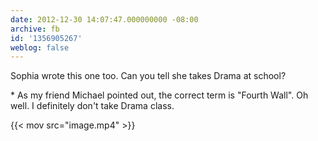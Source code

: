 ```yaml
---
date: 2012-12-30 14:07:47.000000000 -08:00
archive: fb
id: '1356905267'
weblog: false
---
```


Sophia wrote this one too. Can you tell she takes Drama at school?

\* As my friend Michael pointed out, the correct term is "Fourth Wall". Oh well. I definitely don't take Drama class.

{{< mov src="image.mp4" >}}
